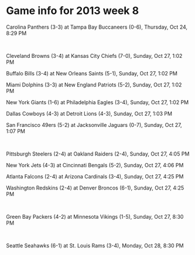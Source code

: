 # Game info for 2013 week 8

Carolina Panthers (3-3) at Tampa Bay Buccaneers (0-6), Thursday, Oct 24, 8:29 PM


<br/>

Cleveland Browns (3-4) at Kansas City Chiefs (7-0), Sunday, Oct 27, 1:02 PM

Buffalo Bills (3-4) at New Orleans Saints (5-1), Sunday, Oct 27, 1:02 PM

Miami Dolphins (3-3) at New England Patriots (5-2), Sunday, Oct 27, 1:02 PM

New York Giants (1-6) at Philadelphia Eagles (3-4), Sunday, Oct 27, 1:02 PM

Dallas Cowboys (4-3) at Detroit Lions (4-3), Sunday, Oct 27, 1:03 PM

San Francisco 49ers (5-2) at Jacksonville Jaguars (0-7), Sunday, Oct 27, 1:07 PM


<br/>

Pittsburgh Steelers (2-4) at Oakland Raiders (2-4), Sunday, Oct 27, 4:05 PM

New York Jets (4-3) at Cincinnati Bengals (5-2), Sunday, Oct 27, 4:06 PM

Atlanta Falcons (2-4) at Arizona Cardinals (3-4), Sunday, Oct 27, 4:25 PM

Washington Redskins (2-4) at Denver Broncos (6-1), Sunday, Oct 27, 4:25 PM


<br/>

Green Bay Packers (4-2) at Minnesota Vikings (1-5), Sunday, Oct 27, 8:30 PM


<br/>

Seattle Seahawks (6-1) at St. Louis Rams (3-4), Monday, Oct 28, 8:30 PM

